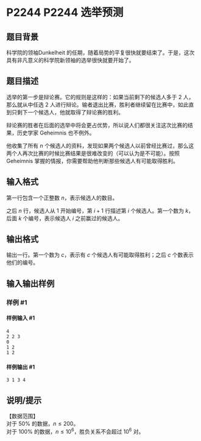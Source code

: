 # P2244 P2244 选举预测

## 题目背景

科学院的领袖Dunkelheit 的任期，随着局势的平复很快就要结束了。于是，这次具有非凡意义的科学院新领袖的选举很快就要开始了。


## 题目描述

选举的第一步是辩论赛。它的规则是这样的：如果当前剩下的候选人多于 $2$ 人，那么就从中任选 $2$ 人进行辩论。输者退出比赛，胜利者继续留在比赛中，如此直到只剩下一个候选人，他就取得了辩论赛的胜利。  

辩论赛的胜者在后面的选举中将会更占优势，所以说人们都很关注这次比赛的结果，历史学家 Geheimnis 也不例外。 

他收集了所有 $n$ 个候选人的资料，发现如果两个候选人以前曾经比赛过，那么这两个人再次比赛的时候比赛结果是很难改变的（可以认为是不可能）。按照 Geheimnis 掌握的情报，你需要帮助他判断那些候选人有可能取得胜利。


## 输入格式

第一行包含一个正整数 $n$，表示候选人的数目。

之后 $n$ 行，候选人从 $1$ 开始编号，第 $i+1$ 行描述第 $i$ 个候选人。第一个数为 $k$，后面 $k$ 个编号，表示候选人 $i$ 之前赢过的候选人。


## 输出格式

输出一行。第一个数为 $c$，表示有 $c$ 个候选人有可能取得胜利；之后 $c$ 个数表示他们的编号。


## 输入输出样例

### 样例 #1

#### 样例输入 #1

```
4
2 2 3
0
1 2
1 2
```

#### 样例输出 #1

```
3 1 3 4
```

## 说明/提示

【数据范围】   
对于 $50\%$ 的数据，$n \le 200$。   
对于 $100\%$ 的数据，$n \le 10^6$，胜负关系不会超过 $10^6$ 对。

